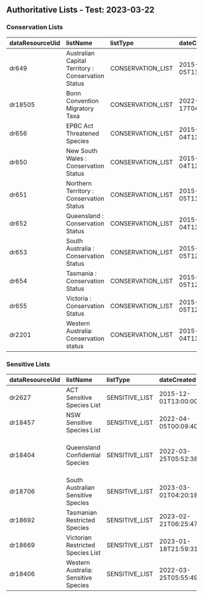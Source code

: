 ## Authoritative Lists - Test:   2023-03-22  
### Conservation Lists  
|  dataResourceUid   | listName                                           | listType          | dateCreated          | lastUpdated          | username                  | fullName   |   itemCount | region                       | category   | generalisation   | authority   | sdsType   | isAuthoritative   | isInvasive   | isThreatened   |
| :------------------|:---------------------------------------------------|:------------------|:---------------------|:---------------------|:--------------------------|:-----------|------------:|:-----------------------------|:-----------|:-----------------|:------------|:----------|:------------------|:-------------|:---------------|
|  dr649             | Australian Capital Territory : Conservation Status | CONSERVATION_LIST | 2015-04-05T11:48:34Z | 2023-03-15T23:55:17Z | rosemary.oconnor@csiro.au |            |          54 | Australian Capital Territory |            |                  |             |           | True              | False        | True           |
|  dr18505           | Bonn Convention Migratory Taxa                     | CONSERVATION_LIST | 2022-05-17T04:02:15Z | 2023-03-15T23:46:36Z | peggy.newman@csiro.au     |            |         116 |                              |            |                  |             |           | True              | False        | True           |
|  dr656             | EPBC Act Threatened Species                        | CONSERVATION_LIST | 2015-04-04T13:00:00Z | 2022-11-25T12:00:32Z | peggy.newman@csiro.au     |            |        1973 | Australia                    |            |                  |             |           | True              | False        | True           |
|  dr650             | New South Wales : Conservation Status              | CONSERVATION_LIST | 2015-04-04T13:00:00Z | 2023-03-15T23:55:56Z | rosemary.oconnor@csiro.au |            |         199 | New South Wales              |            |                  |             |           | True              | False        | True           |
|  dr651             | Northern Territory : Conservation Status           | CONSERVATION_LIST | 2015-04-05T11:57:42Z | 2022-05-18T01:49:33Z | rosemary.oconnor@csiro.au |            |         204 | Northern Territory           |            |                  |             |           | True              | False        | True           |
|  dr652             | Queensland : Conservation Status                   | CONSERVATION_LIST | 2015-04-04T13:00:00Z | 2022-12-09T23:18:44Z | peggy.newman@csiro.au     |            |        2244 | Queensland                   |            |                  |             |           | True              | False        | True           |
|  dr653             | South Australia : Conservation Status              | CONSERVATION_LIST | 2015-04-05T12:03:18Z | 2023-03-15T23:56:43Z | rosemary.oconnor@csiro.au |            |        1120 | South Australia              |            |                  |             |           | True              | False        | True           |
|  dr654             | Tasmania : Conservation Status                     | CONSERVATION_LIST | 2015-04-05T12:05:09Z | 2022-05-18T01:35:13Z | rosemary.oconnor@csiro.au |            |         683 | Tasmania                     |            |                  |             |           | True              | False        | True           |
|  dr655             | Victoria : Conservation Status                     | CONSERVATION_LIST | 2015-04-05T12:07:03Z | 2023-03-15T23:54:54Z | rosemary.oconnor@csiro.au |            |        1999 | Victoria                     |            |                  |             |           | True              | False        | True           |
|  dr2201            | Western Australia: Conservation status             | CONSERVATION_LIST | 2015-04-04T13:00:00Z | 2023-03-21T03:00:56Z | peggy.newman@csiro.au     |            |        4455 |                              |            |                  |             |           | True              | False        | False          |## Authoritative Lists - Test:   2023-03-22  
### Sensitive Lists  
|  dataResourceUid   | listName                             | listType       | dateCreated          | lastUpdated          | username                  | fullName   |   itemCount | region   | category   | generalisation   | authority                                 | sdsType      | isAuthoritative   | isInvasive   | isThreatened   |
| :------------------|:-------------------------------------|:---------------|:---------------------|:---------------------|:--------------------------|:-----------|------------:|:---------|:-----------|:-----------------|:------------------------------------------|:-------------|:------------------|:-------------|:---------------|
|  dr2627            | ACT Sensitive Species List           | SENSITIVE_LIST | 2015-12-01T13:00:00Z | 2023-03-02T06:14:34Z | rosemary.oconnor@csiro.au |            |         203 | ACT      |            |                  | ACT Government                            | CONSERVATION | True              | False        | False          |
|  dr18457           | NSW Sensitive Species List           | SENSITIVE_LIST | 2022-04-05T00:09:40Z | 2023-03-15T23:40:42Z | rosemary.oconnor@csiro.au |            |         199 | NSW      |            |                  |                                           | CONSERVATION | True              | False        | False          |
|  dr18404           | Queensland Confidential Species      | SENSITIVE_LIST | 2022-03-25T05:52:38Z | 2022-12-09T23:20:29Z | peggy.newman@csiro.au     |            |         955 | QLD      |            | 10km             | Qld Department of Environment and Science | CONSERVATION | True              | False        | False          |
|  dr18706           | South Australian Sensitive Species   | SENSITIVE_LIST | 2023-03-01T04:20:18Z | 2023-03-02T22:15:18Z | rosemary.oconnor@csiro.au |            |         208 | SA       | C2         | 10Km             | SA DEWNR                                  | CONSERVATION | True              | False        | False          |
|  dr18692           | Tasmanian Restricted Species         | SENSITIVE_LIST | 2023-02-21T06:25:47Z | 2023-03-15T04:10:33Z | rosemary.oconnor@csiro.au |            |           3 | TAS      | EN         |                  | Tas DPIPWE                                | CONSERVATION | True              | False        | False          |
|  dr18669           | Victorian Restricted Species List    | SENSITIVE_LIST | 2023-01-18T21:59:31Z | 2023-03-15T04:09:08Z | rosemary.oconnor@csiro.au |            |         136 | VIC      | EN         | 10km             | Vic DSE                                   | CONSERVATION | True              | False        | False          |
|  dr18406           | Western Australia: Sensitive Species | SENSITIVE_LIST | 2022-03-25T05:55:49Z | 2023-03-15T03:56:35Z | peggy.newman@csiro.au     |            |        4455 | WA       |            | 10km             | WA DBCA                                   | CONSERVATION | True              | False        | False          |